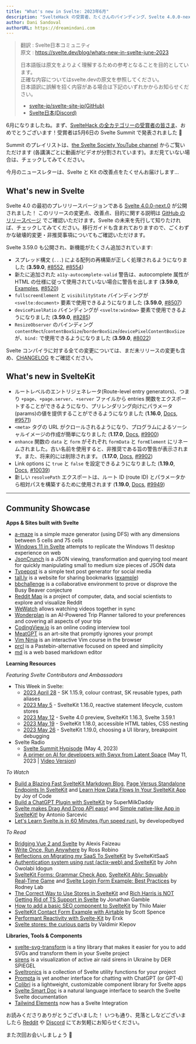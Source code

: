 ```yaml
---
title: "What's new in Svelte: 2023年6月"
description: "SvelteHack の受賞者、たくさんのバインディング、Svelte 4.0.0-next.0、そして SvelteKit の新機能がいっぱい"
author: Dani Sandoval
authorURL: https://dreamindani.com
---
```

> 翻訳 : Svelte日本コミュニティ  
> 原文 : https://svelte.dev/blog/whats-new-in-svelte-june-2023
> 
> 日本語版は原文をよりよく理解するための参考となることを目的としています。  
> 正確な内容についてはsvelte.devの原文を参照してください。  
> 日本語訳に誤解を招く内容がある場合は下記のいずれかからお知らせください。
> - [svelte-jp/svelte-site-jp(GitHub)](https://github.com/svelte-jp/svelte-site-jp)
> - [Svelte日本(Discord)](https://discord.com/invite/YTXq3ZtBbx)

6月になりましたね。まず、[SvelteHack の全カテゴリーの受賞者の皆さま](https://hack.sveltesociety.dev/winners)、おめでとうございます！受賞者は5月6日の Svelte Summit で発表されました 🎉

Summit のプレイリストは、[the Svelte Society YouTube channel](https://www.youtube.com/playlist?list=PL8bMgX1kyZTiODueVnrK5GR42u3hgN13X) からご覧いただけます (各講演ごとに動画がビデオが分割されています)。まだ見ていない場合は、チェックしてみてください。

今月のニュースレターは、Svelte と Kit の改善点をたくせんお届けします…

## What's new in Svelte
Svelte 4.0 の最初のプレリリースバージョンである [Svelte 4.0.0-next.0](https://github.com/sveltejs/svelte/releases) が公開されました！ このリリースの変更点、改善点、目的に関する説明は [GitHub のリリースページ](https://github.com/sveltejs/svelte/releases/tag/svelte%404.0.0-next.0) でご確認いただけます。Svelte の未来を先行して知りたければ、チェックしてみてください。移行ガイドも含まれておりますので、ごくわずかな破壊的変更・非推奨事項についてもご確認いただけます。

Svelte 3.59.0 も公開され、新機能がたくさん追加されています:
- スプレッド構文 (`...`) による配列の再構築が正しく処理されるようになりました (**3.59.0**, [#8552](https://github.com/sveltejs/svelte/issues/8552), [#8554](https://github.com/sveltejs/svelte/issues/8554))
- 新たに追加された `a11y-autocomplete-valid` 警告は、autocomplete 属性が HTML の仕様に従って使用されていない場合に警告を出します (**3.59.0**, [Examples](https://github.com/evcohen/eslint-plugin-jsx-a11y/blob/d32a27fb64f4127d31e4e76bd08e319cfaf0ba53/docs/rules/autocomplete-valid.md), [#8520](https://github.com/sveltejs/svelte/pull/8520))
- `fullscreenElement` と `visibilityState` バインディングが `<svelte:document>` 要素で使用できるようになりました (**3.59.0**, [#8507](https://github.com/sveltejs/svelte/pull/8507))
- `devicePixelRatio` バインディングが `<svelte:window>` 要素で使用できるようになりました (**3.59.0**, [#8285](https://github.com/sveltejs/svelte/issues/8285))
- `ResizeObserver` のバインディング `contentRect`/`contentBoxSize`/`borderBoxSize`/`devicePixelContentBoxSize` が、`bind:` で使用できるようになりました (**3.59.0**, [#8022](https://github.com/sveltejs/svelte/pull/8022))

Svelte コンパイラに対する全ての変更については、まだ未リリースの変更も含め、[CHANGELOG](https://github.com/sveltejs/svelte/blob/master/CHANGELOG.md)  をご確認ください。

## What's new in SvelteKit
- ルートレベルのエントリジェネレータ(Route-level entry generators)、つまり `+page`、`+page.server`、`+server` ファイルから entries 関数をエクスポートすることができるようになり、プリレンダリング向けにパラメータ(params)の値を提供することができるようになりました (**1.16.0**, [Docs](https://kit.svelte.jp/docs/page-options#entries), [#9571](https://github.com/sveltejs/kit/pull/9571))
- `<meta>` タグの URL がクロールされるようになり、プログラムによるソーシャルイメージの作成が簡単になりました (**1.17.0**, [Docs](https://kit.svelte.jp/docs/seo#manual-setup-title-and-meta), [#9900](https://github.com/sveltejs/kit/pull/9900))
- `enhance` 関数の `data` と `form` がそれぞれ `formData` と `formElement` にリネームされました。古い名前を使用すると、非推奨である旨の警告が表示されます。また、将来的には削除されます。 (**1.17.0**, [Docs](https://kit.svelte.jp/docs/form-actions#progressive-enhancement-use-enhance), [#9902](https://github.com/sveltejs/kit/pull/9902))
- Link options に `true` と `false` を設定できるようになりました (**1.19.0**, [Docs](https://kit.svelte.jp/docs/link-options#disabling-options), [#10039](https://github.com/sveltejs/kit/pull/10039))
- 新しい `resolvePath` エクスポートは、ルート ID (route ID) とパラメータから相対パスを構築するために使用されます (**1.19.0**, [Docs](https://kit.svelte.jp/docs/modules#sveltejs-kit-resolvepath), [#9949](https://github.com/sveltejs/kit/pull/9949))

---

## Community Showcase

**Apps & Sites built with Svelte**
- [a-maze](https://github.com/nedredmond/a-maze) is a simple maze generator (using DFS) with any dimensions between 5 cells and 75 cells
- [Windows 11 in Svelte](https://github.com/yashash-pugalia/win11-svelte) attempts to replicate the Windows 11 desktop experience on web
- [JsonCrunch](https://github.com/aghorui/jsoncrunch) is a JSON viewing, transformation and querying tool meant for quickly manipulating small to medium size pieces of JSON data
- [Typepost](https://dezain.io/typepost/) is a simple text post generator for social media
- [tall.ly](https://tall.ly/) is a website for sharing bookmarks ([example](https://tall.ly/zx/icons))
- [bbchallenge](https://github.com/bbchallenge/bbchallenge) is a collaborative environment to prove or disprove the Busy Beaver conjecture
- [Reddit Map](https://github.com/iDPI-Umass/reddit-map) is a project of computer, data, and social scientists to explore and visualize Reddit
- [WeWatch](https://github.com/orosmatthew/wewatch) allows watching videos together in sync
- [Wonderplan](https://wonderplan.ai/) is an AI-Powered Trip Planner tailored to your preferences and covering all aspects of your trip
- [CodingView.io](https://codingview.io/) is an online coding interview tool
- [MeatGPT](https://meat-gpt.sonnet.io/) is an art-site that promptly ignores your prompt
- [Vim Ninja](https://www.vimninja.com/) is an interactive Vim course in the browser
- [prcl](https://prcl.dev/) is a Pastebin-alternative focused on speed and simplicity
- [md](https://github.com/rossrobino/md) is a web based markdown editor

**Learning Resources**

_Featuring Svelte Contributors and Ambassadors_
- This Week in Svelte:
  - [2023 April 28](https://www.youtube.com/watch?v=LlONGghw_MA) - SK 1.15.9, colour contrast, SK reusable types, path aliases
  - [2023 May 5](https://www.youtube.com/watch?v=jo9osUzHnHY) - SvelteKit 1.16.0, reactive statement lifecycle, custom stores
  - [2023 May 12](https://www.youtube.com/watch?v=MBSYHW50xb8) - Svelte 4.0 preview, SvelteKit 1.16.3, Svelte 3.59.1
  - [2023 May 19](https://www.youtube.com/watch?v=CnvU6K12iK4) - SvelteKit 1.18.0, accessible HTML tables, CSS nesting
  - [2023 May 26](https://www.youtube.com/watch?v=oqroEq1DoKI) - SvelteKit 1.19.0, choosing a UI library, breakpoint debugging
- Svelte Radio
  - [Svelte Summit Hypisode](https://www.svelteradio.com/episodes/svelte-summit-hypisode) (May 4, 2023)
  - [A primer on AI for developers with Swyx from Latent Space](https://www.svelteradio.com/episodes/a-primer-on-ai-for-developers-with-swyx-from-latent-space) (May 11, 2023 | [Video Version](https://www.youtube.com/watch?v=PzImLLdU5Wk))

_To Watch_
- [Build a Blazing Fast SvelteKit Markdown Blog](https://www.youtube.com/watch?v=RhScu3uqGd0), [Page Versus Standalone Endpoints In SvelteKit](https://www.youtube.com/watch?v=8OmsVZuuQMc) and [Learn How Data Flows In Your SvelteKit App](https://www.youtube.com/watch?v=ampDDmT3TU0) by Joy of Code
- [Build a ChatGPT Plugin with SvelteKit](https://www.youtube.com/watch?v=P4wZ9JIxwjs) by SuperMilkDaddy
- [Svelte makes Drag And Drop API easy!](https://www.youtube.com/watch?v=lTDKhj83tec) and [Simple native-like App in SvelteKit!](https://www.youtube.com/watch?v=Enl4OPQ2OAM) by Antonio Sarcevic
- [Let's Learn Svelte.js in 60 Minutes (fun speed run).](https://www.youtube.com/watch?v=0FCbd1XVYWo) by developedbyed


_To Read_
- [Bridging Vue 2 and Svelte](https://workadventu.re/blog/post/bridging-vue2-and-svelte) by Alexis Faizeau
- [Write Once, Run Anywhere](https://blog.robino.dev/posts/drizzle-svelte) by Ross Robino
- [Reflections on Migrating my SaaS To SvelteKit](http://sveltekitsaas.com/articles/migrate-saas-to-sveltekit/) by SvelteKitSaaS
- [Authentication system using rust (actix-web) and SvelteKit](https://dev.to/sirneij/full-stack-authentication-system-using-rust-actix-web-and-sveltekit-1cc6) by John Owolabi Idogun
- [SvelteKit Forms: Grammar Check App](https://rodneylab.com/sveltekit-forms/), [SvelteKit Ably: Sqvuably Real‑Time Game](https://rodneylab.com/sveltekit-ably/) and [Svelte Login Form Example: Best Practices](https://rodneylab.com/svelte-login-form-example/) by Rodney Lab
- [The Correct Way to Use Stores in SvelteKit](https://dev.to/jdgamble555/the-correct-way-to-use-stores-in-sveltekit-3h6i) and [Rich Harris is NOT Getting Rid of TS Support in Svelte](https://dev.to/jdgamble555/rich-harris-is-not-getting-rid-of-ts-support-in-svelte-pp6) by Jonathan Gamble
- [How to add a basic SEO component to SvelteKit](https://maier.tech/posts/how-to-add-a-basic-seo-component-to-sveltekit) by Thilo Maier
- [SvelteKit Contact Form Example with Airtable](https://scottspence.com/posts/sveltekit-contact-form-example-with-airtable) by Scott Spence
- [Performant Reactivity with Svelte-Kit](https://itnext.io/performant-reactivity-with-svelte-kit-47d11769c5f) by Erxk
- [Svelte stores: the curious parts](https://blog.thoughtspile.tech/2023/04/22/svelte-stores/) by Valdimir Klepov

**Libraries, Tools & Components**
- [svelte-svg-transform](https://github.com/bartektelec/svelte-svg-transform) is a tiny library that makes it easier for you to add SVGs and transform them in your Svelte project
- [sirens](https://github.com/spiegelgraphics/sirens) is a visualization of active air raid sirens in Ukraine by DER SPIEGEL
- [Sveltronics](https://github.com/vasucp1207/sveltronics) is a collection of Svelte utility functions for your project
- [Prompta](https://github.com/iansinnott/prompta) is yet another interface for chatting with ChatGPT (or GPT-4)
- [Colibri](https://github.com/thetinkerinc/colibri) is a lightweight, customizable component library for Svelte apps
- [Svelte Smart Doc](https://www.sveltron.com/) is a natural language interface to search the Svelte Svelte documentation
- [Tailwind Elements](https://tailwind-elements.com/docs/standard/integrations/svelte-integration/) now has a Svelte Integration

お読みくださりありがとうございました！ いつも通り、見落としなどございましたら [Reddit](https://www.reddit.com/r/sveltejs/) や [Discord](https://discord.gg/svelte) にてお気軽にお知らせください。

また次回お会いしましょう 👋
